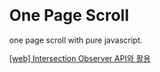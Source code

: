 # One Page Scroll

one page scroll with pure javascript.

[[web] Intersection Observer API와 활용](https://kjwsx23.tistory.com/673)
